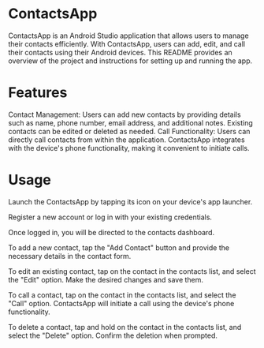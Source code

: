 # ContactsApp
ContactsApp is an Android Studio application that allows users to manage their contacts efficiently. With ContactsApp, users can add, edit, and call their contacts using their Android devices. This README provides an overview of the project and instructions for setting up and running the app.

# Features
Contact Management: Users can add new contacts by providing details such as name, phone number, email address, and additional notes. 
Existing contacts can be edited or deleted as needed.
Call Functionality: Users can directly call contacts from within the application.
ContactsApp integrates with the device's phone functionality, making it convenient to initiate calls.

 # Usage
Launch the ContactsApp by tapping its icon on your device's app launcher.

Register a new account or log in with your existing credentials.

Once logged in, you will be directed to the contacts dashboard.

To add a new contact, tap the "Add Contact" button and provide the necessary details in the contact form.

To edit an existing contact, tap on the contact in the contacts list, and select the "Edit" option. Make the desired changes and save them.

To call a contact, tap on the contact in the contacts list, and select the "Call" option. ContactsApp will initiate a call using the device's phone functionality.

To delete a contact, tap and hold on the contact in the contacts list, and select the "Delete" option. Confirm the deletion when prompted.
